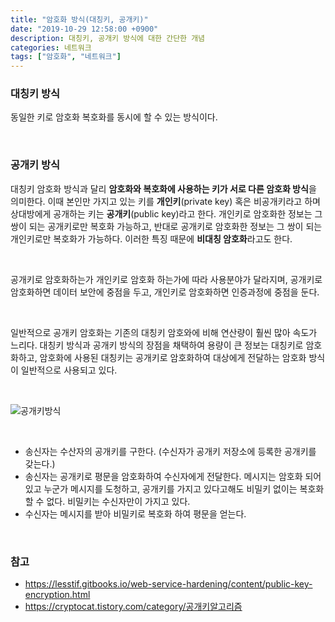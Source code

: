 ```yaml
---
title: "암호화 방식(대칭키, 공개키)"
date: "2019-10-29 12:58:00 +0900"
description: 대칭키, 공개키 방식에 대한 간단한 개념
categories: 네트워크
tags: ["암호화", "네트워크"]
---
```


### 대칭키 방식

동일한 키로 암호화 복호화를 동시에 할 수 있는 방식이다.

<br>

### 공개키 방식

대칭키 암호화 방식과 달리 **암호화와 복호화에 사용하는 키가 서로 다른 암호화 방식**을 의미한다. 이때 본인만 가지고 있는 키를 **개인키**(private key) 혹은 비공개키라고 하며 상대방에게 공개하는 키는 **공개키**(public key)라고 한다. 개인키로 암호화한 정보는 그 쌍이 되는 공개키로만 복호화 가능하고, 반대로 공개키로 암호화한 정보는 그 쌍이 되는 개인키로만 복호화가 가능하다. 이러한 특징 때문에 **비대칭 암호화**라고도 한다. 

<br>

공개키로 암호화하는가 개인키로 암호화 하는가에 따라 사용분야가 달라지며, 공개키로 암호화하면 데이터 보안에 중점을 두고, 개인키로 암호화하면 인증과정에 중점을 둔다.

<br>

일반적으로 공개키 암호화는 기존의 대칭키 암호와에 비해 연산량이 훨씬 많아 속도가 느리다. 대칭키 방식과 공개키 방식의 장점을 채택하여 용량이 큰 정보는 대칭키로 암호화하고, 암호화에 사용된 대칭키는 공개키로 암호화하여 대상에게 전달하는 암호화 방식이 일반적으로 사용되고 있다.

<br>

![공개키방식](https://user-images.githubusercontent.com/16536810/59083870-fb105600-8933-11e9-85e7-e4b1c925f245.jpg)

<br>

- 송신자는 수산자의 공개키를 구한다. (수신자가 공개키 저장소에 등록한 공개키를 갖는다.)
- 송신자는 공개키로 평문을 암호화하여 수신자에게 전달한다. 메시지는 암호화 되어있고 누군가 메시지를 도청하고, 공개키를 가지고 있다고해도 비밀키 없이는 복호화 할 수 없다. 비밀키는 수신자만이 가지고 있다.
- 수신자는 메시지를 받아 비밀키로 복호화 하여 평문을 얻는다.

<br>

### 참고
- https://lesstif.gitbooks.io/web-service-hardening/content/public-key-encryption.html
- https://cryptocat.tistory.com/category/공개키알고리즘
